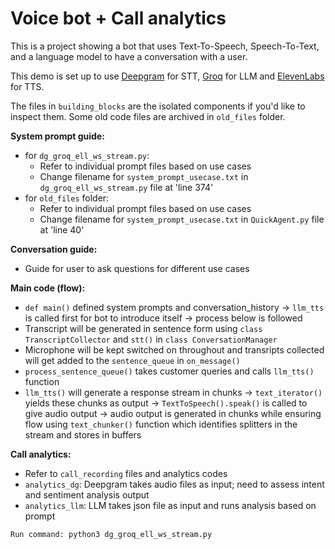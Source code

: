# Voice bot + Call analytics

This is a project showing a bot that uses Text-To-Speech, Speech-To-Text, and a language model to have a conversation with a user.

This demo is set up to use [Deepgram](www.deepgram.com) for STT, [Groq](https://groq.com/) for LLM and [ElevenLabs](https://elevenlabs.io/) for TTS.

The files in `building_blocks` are the isolated components if you'd like to inspect them. Some old code files are archived in `old_files` folder.

**System prompt guide:**
- for `dg_groq_ell_ws_stream.py`:
  - Refer to individual prompt files based on use cases
  - Change filename for `system_prompt_usecase.txt` in `dg_groq_ell_ws_stream.py` file at 'line 374'
- for `old_files` folder:
  - Refer to individual prompt files based on use cases
  - Change filename for `system_prompt_usecase.txt` in `QuickAgent.py` file at 'line 40'

**Conversation guide:**
- Guide for user to ask questions for different use cases

**Main code (flow):**
- `def main()` defined system prompts and conversation_history -> `llm_tts` is called first for bot to introduce itself -> process below is followed
- Transcript will be generated in sentence form using `class TranscriptCollector` and `stt()` in `class ConversationManager`
- Microphone will be kept switched on throughout and transripts collected will get added to the `sentence_queue` in `on_message()`
- `process_sentence_queue()` takes customer queries and calls `llm_tts()` function
- `llm_tts()` will generate a response stream in chunks -> `text_iterator()` yields these chunks as output -> `TextToSpeech().speak()` is called to give audio output -> audio output is generated in chunks while ensuring flow using `text_chunker()` function which identifies splitters in the stream and stores in buffers

**Call analytics:**
- Refer to `call_recording` files and analytics codes
- `analytics_dg`: Deepgram takes audio files as input; need to assess intent and sentiment analysis output
- `analytics_llm`: LLM takes json file as input and runs analysis based on prompt 

```
Run command: python3 dg_groq_ell_ws_stream.py
```